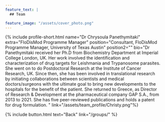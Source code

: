 ```yaml
---
feature_text: |
  ## Team

feature_image: "/assets/cover_photo.png"
---
```

{% include profile-short.html name="Dr Chrysoula Panethymitaki" extra="FloDisMod Programme Manager" position="Consultant, FloDisMod Programme Manager, University of Texas Austin" position2=""  bio="Dr Panethymitaki received her Ph.D from Biochemistry Department at Imperial College London, UK. Her work involved the identification and characterization of drug targets for Leishmania and Trypanosome parasites. She went on to do Postdoctoral Research at the Institute of Cancer Research, UK. Since then, she has been involved in translational research by initiating collaborations between scientists and medical doctors/surgeons with the ultimate goal to bring new developments to the hospitals for the benefit of the patient. She returned to Greece, as Director of Research & Development at the pharmaceutical company GAP S.A., from 2013 to 2021. She has five peer-reviewed publications and holds a patent for drug formulation.     " link="/assets/team_profile/Christy.png"%}



[]()



{% include button.html text="Back" link="/groups/" %}
